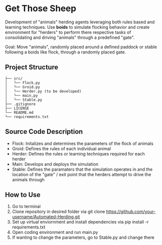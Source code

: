# Get Those Sheep

Development of "animals" herding agents leveraging both rules based and learning techniques. Use **boids** to simulate flocking behavior and create environment for "herders" to perform there respective tasks of consolidating and driving "animals" through a predefined "gate". 

Goal: Move "animals", randomly placed around a defined paddock or stable following a boids like flock, through a randomly placed gate.  

## Project Structure

```plaintext
├── src/
│   └── Flock.py
│   └── Groid.py
│   └── Herder.py (to be developed)
│   └── main.py 
│   └── Stable.py 
├── .gitignore
├── LICENSE
└── README.md
└── requirements.txt
```

## Source Code Description

- Flock: Initalizes and determines the parameters of the flock of animals
- Groid: Defines the rules of each individual animal
- Herder: Defines the rules or learning techniques required for each herder
- Main: Develops and deploys the simulation 
- Stable: Defines the paramaters that the simulation operates in and the location of the "gate" / exit point that the herders attempt to drive the animals through

## How to Use

1. Go to terminal
2. Clone repository in desired folder via git clone https://github.com/your-username/Automated-Herding.git
3. Set up virtual enviornment and install dependencies via pip install -r requirements.txt
4. Open coding environment and run main.py
5. If wanting to change the parameters, go to Stable.py and change there
